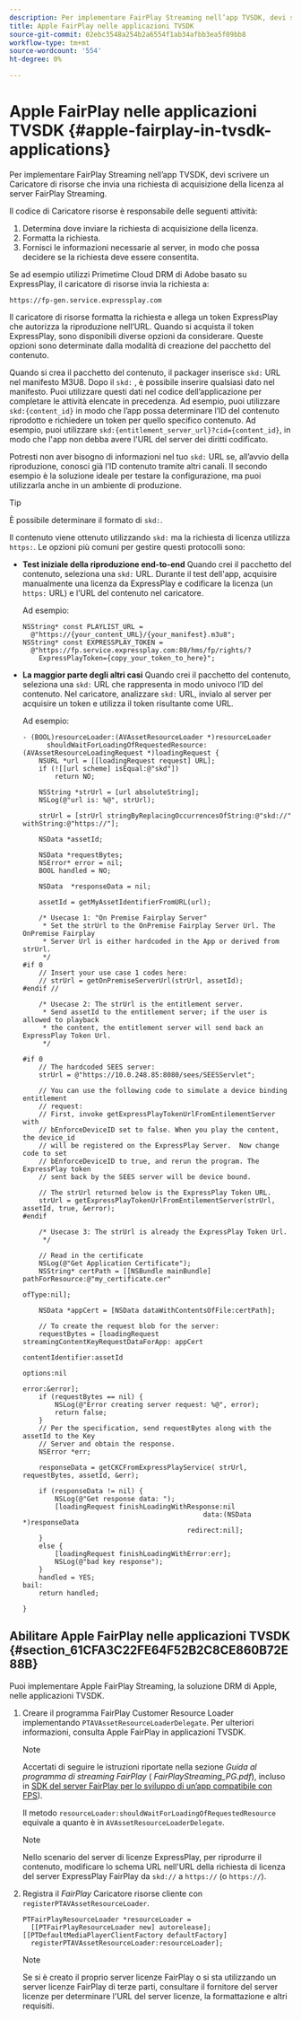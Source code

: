 ```yaml
---
description: Per implementare FairPlay Streaming nell’app TVSDK, devi scrivere un Caricatore di risorse che invia una richiesta di acquisizione della licenza al server FairPlay Streaming.
title: Apple FairPlay nelle applicazioni TVSDK
source-git-commit: 02ebc3548a254b2a6554f1ab34afbb3ea5f09bb8
workflow-type: tm+mt
source-wordcount: '554'
ht-degree: 0%

---
```


# Apple FairPlay nelle applicazioni TVSDK {#apple-fairplay-in-tvsdk-applications}

Per implementare FairPlay Streaming nell’app TVSDK, devi scrivere un Caricatore di risorse che invia una richiesta di acquisizione della licenza al server FairPlay Streaming.

Il codice di Caricatore risorse è responsabile delle seguenti attività:

1. Determina dove inviare la richiesta di acquisizione della licenza.
1. Formatta la richiesta.
1. Fornisci le informazioni necessarie al server, in modo che possa decidere se la richiesta deve essere consentita.

Se ad esempio utilizzi Primetime Cloud DRM di Adobe basato su ExpressPlay, il caricatore di risorse invia la richiesta a:

```
https://fp-gen.service.expressplay.com
```

Il caricatore di risorse formatta la richiesta e allega un token ExpressPlay che autorizza la riproduzione nell’URL. Quando si acquista il token ExpressPlay, sono disponibili diverse opzioni da considerare. Queste opzioni sono determinate dalla modalità di creazione del pacchetto del contenuto.

Quando si crea il pacchetto del contenuto, il packager inserisce `skd:` URL nel manifesto M3U8. Dopo il `skd:` , è possibile inserire qualsiasi dato nel manifesto. Puoi utilizzare questi dati nel codice dell’applicazione per completare le attività elencate in precedenza. Ad esempio, puoi utilizzare `skd:{content_id}` in modo che l’app possa determinare l’ID del contenuto riprodotto e richiedere un token per quello specifico contenuto. Ad esempio, puoi utilizzare `skd:{entitlement_server_url}?cid={content_id}`, in modo che l&#39;app non debba avere l&#39;URL del server dei diritti codificato.

Potresti non aver bisogno di informazioni nel tuo `skd:` URL se, all’avvio della riproduzione, conosci già l’ID contenuto tramite altri canali. Il secondo esempio è la soluzione ideale per testare la configurazione, ma puoi utilizzarla anche in un ambiente di produzione.

>[!TIP]
>
>È possibile determinare il formato di `skd:`.

Il contenuto viene ottenuto utilizzando `skd:` ma la richiesta di licenza utilizza `https:`. Le opzioni più comuni per gestire questi protocolli sono:

* **Test iniziale della riproduzione end-to-end** Quando crei il pacchetto del contenuto, seleziona una `skd:` URL. Durante il test dell&#39;app, acquisire manualmente una licenza da ExpressPlay e codificare la licenza (un `https:` URL) e l’URL del contenuto nel caricatore.

  Ad esempio:

  ```
  NSString* const PLAYLIST_URL =  
    @"https://{your_content_URL}/{your_manifest}.m3u8"; 
  NSString* const EXPRESSPLAY_TOKEN =  
    @"https://fp.service.expressplay.com:80/hms/fp/rights/? 
      ExpressPlayToken={copy_your_token_to_here}";
  ```

* **La maggior parte degli altri casi** Quando crei il pacchetto del contenuto, seleziona una `skd:` URL che rappresenta in modo univoco l’ID del contenuto. Nel caricatore, analizzare `skd:` URL, invialo al server per acquisire un token e utilizza il token risultante come URL.

  Ad esempio:

  ```
  - (BOOL)resourceLoader:(AVAssetResourceLoader *)resourceLoader  
        shouldWaitForLoadingOfRequestedResource:(AVAssetResourceLoadingRequest *)loadingRequest { 
      NSURL *url = [[loadingRequest request] URL]; 
      if (![[url scheme] isEqual:@"skd"]) 
          return NO; 
  
      NSString *strUrl = [url absoluteString]; 
      NSLog(@"url is: %@", strUrl); 
  
      strUrl = [strUrl stringByReplacingOccurrencesOfString:@"skd://" withString:@"https://"]; 
  
      NSData *assetId; 
  
      NSData *requestBytes; 
      NSError* error = nil; 
      BOOL handled = NO; 
  
      NSData  *responseData = nil; 
  
      assetId = getMyAssetIdentifierFromURL(url); 
  
      /* Usecase 1: "On Premise Fairplay Server" 
       * Set the strUrl to the OnPremise Fairplay Server Url. The OnPremise Fairplay  
       * Server Url is either hardcoded in the App or derived from strUrl. 
       */ 
  #if 0  
      // Insert your use case 1 codes here: 
      // strUrl = getOnPremiseServerUrl(strUrl, assetId); 
  #endif // 
  
      /* Usecase 2: The strUrl is the entitlement server. 
       * Send assetId to the entitlement server; if the user is allowed to playback  
       * the content, the entitlement server will send back an ExpressPlay Token Url. 
       */ 
  
  #if 0 
      // The hardcoded SEES server: 
      strUrl = @"https://10.0.248.85:8080/sees/SEESServlet"; 
  
      // You can use the following code to simulate a device binding entitlement  
      // request:  
      // First, invoke getExpressPlayTokenUrlFromEntilementServer with  
      // bEnforceDeviceID set to false. When you play the content, the device_id  
      // will be registered on the ExpressPlay Server.  Now change code to set  
      // bEnforceDeviceID to true, and rerun the program. The ExpressPlay token  
      // sent back by the SEES server will be device bound. 
  
      // The strUrl returned below is the ExpressPlay Token URL. 
      strUrl = getExpressPlayTokenUrlFromEntilementServer(strUrl, assetId, true, &error); 
  #endif 
  
      /* Usecase 3: The strUrl is already the ExpressPlay Token Url. 
       */ 
  
      // Read in the certificate 
      NSLog(@"Get Application Certificate"); 
      NSString* certPath = [[NSBundle mainBundle] pathForResource:@"my_certificate.cer"  
                                                           ofType:nil]; 
  
      NSData *appCert = [NSData dataWithContentsOfFile:certPath]; 
  
      // To create the request blob for the server: 
      requestBytes = [loadingRequest streamingContentKeyRequestDataForApp: appCert 
                                                        contentIdentifier:assetId  
                                                                  options:nil  
                                                                    error:&error]; 
      if (requestBytes == nil) { 
          NSLog(@"Error creating server request: %@", error); 
          return false; 
      } 
      // Per the specification, send requestBytes along with the assetId to the Key 
      // Server and obtain the response. 
      NSError *err; 
  
      responseData = getCKCFromExpressPlayService( strUrl, requestBytes, assetId, &err); 
  
      if (responseData != nil) { 
          NSLog(@"Get response data: "); 
          [loadingRequest finishLoadingWithResponse:nil  
                                               data:(NSData *)responseData 
                                           redirect:nil]; 
      } 
      else { 
          [loadingRequest finishLoadingWithError:err]; 
          NSLog(@"bad key response"); 
      } 
      handled = YES; 
  bail: 
      return handled; 
  
  }
  ```

## Abilitare Apple FairPlay nelle applicazioni TVSDK {#section_61CFA3C22FE64F52B2C8CE860B72E88B}

Puoi implementare Apple FairPlay Streaming, la soluzione DRM di Apple, nelle applicazioni TVSDK.

1. Creare il programma FairPlay Customer Resource Loader implementando `PTAVAssetResourceLoaderDelegate`. Per ulteriori informazioni, consulta Apple FairPlay in applicazioni TVSDK.

   >[!NOTE]
   >
   >Accertati di seguire le istruzioni riportate nella sezione *Guida al programma di streaming FairPlay* ( *FairPlayStreaming_PG.pdf*), incluso in [SDK del server FairPlay per lo sviluppo di un’app compatibile con FPS](https://developer.apple.com/services-account/download?path=/Developer_Tools/FairPlay_Streaming_SDK/FairPlay_Streaming_Server_SDK.zip)).

   Il metodo `resourceLoader:shouldWaitForLoadingOfRequestedResource` equivale a quanto è in `AVAssetResourceLoaderDelegate`.

   >[!NOTE]
   >
   >Nello scenario del server di licenze ExpressPlay, per riprodurre il contenuto, modificare lo schema URL nell&#39;URL della richiesta di licenza del server ExpressPlay FairPlay da `skd://` a `https://` (o `https://`).

1. Registra il *FairPlay* Caricatore risorse cliente con `registerPTAVAssetResourceLoader`.

   ```
   PTFairPlayResourceLoader *resourceLoader =  
     [[PTFairPlayResourceLoader new] autorelease];  
   [[PTDefaultMediaPlayerClientFactory defaultFactory]  
     registerPTAVAssetResourceLoader:resourceLoader];
   ```

   >[!NOTE]
   >
   >Se si è creato il proprio server licenze FairPlay o si sta utilizzando un server licenze FairPlay di terze parti, consultare il fornitore del server licenze per determinare l&#39;URL del server licenze, la formattazione e altri requisiti.
